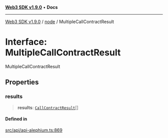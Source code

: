 [**Web3 SDK v1.9.0**](../../../README.md) • **Docs**

***

[Web3 SDK v1.9.0](../../../globals.md) / [node](../README.md) / MultipleCallContractResult

# Interface: MultipleCallContractResult

MultipleCallContractResult

## Properties

### results

> **results**: [`CallContractResult`](../type-aliases/CallContractResult.md)[]

#### Defined in

[src/api/api-alephium.ts:869](https://github.com/Mystic-Nayy/alephium-web3/blob/ee41f5e0e7d7fb0b155fe62f05b2ac03772895ca/packages/web3/src/api/api-alephium.ts#L869)
